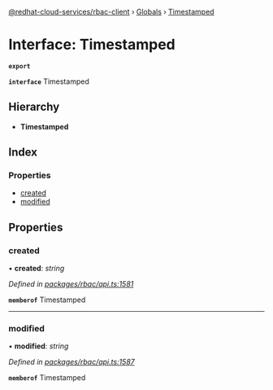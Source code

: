 [@redhat-cloud-services/rbac-client](../README.md) › [Globals](../globals.md) › [Timestamped](timestamped.md)

# Interface: Timestamped

**`export`** 

**`interface`** Timestamped

## Hierarchy

* **Timestamped**

## Index

### Properties

* [created](timestamped.md#created)
* [modified](timestamped.md#modified)

## Properties

###  created

• **created**: *string*

*Defined in [packages/rbac/api.ts:1581](https://github.com/RedHatInsights/javascript-clients/blob/master/packages/rbac/api.ts#L1581)*

**`memberof`** Timestamped

___

###  modified

• **modified**: *string*

*Defined in [packages/rbac/api.ts:1587](https://github.com/RedHatInsights/javascript-clients/blob/master/packages/rbac/api.ts#L1587)*

**`memberof`** Timestamped
